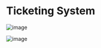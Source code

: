 # Ticketing System

![image](https://user-images.githubusercontent.com/50696909/149518355-11e240e8-dd78-44db-87a2-9b0f4f898b96.png)


![image](https://user-images.githubusercontent.com/50696909/149518923-09165ce4-765f-4212-a43a-5b65233cef05.png)

